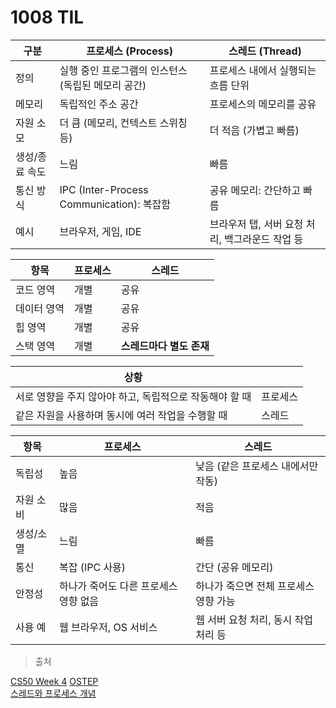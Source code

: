 # 1008 TIL

| 구분         | 프로세스 (Process)                                      | 스레드 (Thread)                                            |
|--------------|----------------------------------------------------------|-------------------------------------------------------------|
| 정의         | 실행 중인 프로그램의 인스턴스 (독립된 메모리 공간)      | 프로세스 내에서 실행되는 흐름 단위                         |
| 메모리       | 독립적인 주소 공간                                       | 프로세스의 메모리를 공유                                   |
| 자원 소모    | 더 큼 (메모리, 컨텍스트 스위칭 등)                      | 더 적음 (가볍고 빠름)                                      |
| 생성/종료 속도 | 느림                                                   | 빠름                                                       |
| 통신 방식    | IPC (Inter-Process Communication): 복잡함               | 공유 메모리: 간단하고 빠름                                 |
| 예시         | 브라우저, 게임, IDE                                      | 브라우저 탭, 서버 요청 처리, 백그라운드 작업 등           |


| 항목         | 프로세스                     | 스레드                             |
|--------------|------------------------------|------------------------------------|
| 코드 영역     | 개별                         | 공유                               |
| 데이터 영역   | 개별                         | 공유                               |
| 힙 영역       | 개별                         | 공유                               |
| 스택 영역     | 개별                         | **스레드마다 별도 존재**           |

| 상황                                              |  |
|------------------------------------------------------|-------------|
| 서로 영향을 주지 않아야 하고, 독립적으로 작동해야 할 때 | 프로세스    |
| 같은 자원을 사용하며 동시에 여러 작업을 수행할 때     | 스레드      |

| 항목         | 프로세스                            | 스레드                                 |
|--------------|--------------------------------------|----------------------------------------|
| 독립성       | 높음                                | 낮음 (같은 프로세스 내에서만 작동)     |
| 자원 소비    | 많음                                | 적음                                   |
| 생성/소멸    | 느림                                | 빠름                                   |
| 통신         | 복잡 (IPC 사용)                     | 간단 (공유 메모리)                     |
| 안정성       | 하나가 죽어도 다른 프로세스 영향 없음 | 하나가 죽으면 전체 프로세스 영향 가능 |
| 사용 예      | 웹 브라우저, OS 서비스               | 웹 서버 요청 처리, 동시 작업 처리 등   |


>출처

[CS50 Week 4](https://cs50.harvard.edu/x/2023/weeks/4/) 
[OSTEP](http://pages.cs.wisc.edu/~remzi/OSTEP/)         
[스레드와 프로세스 개념](https://velog.io/@abc123/스레드와-프로세스)     
